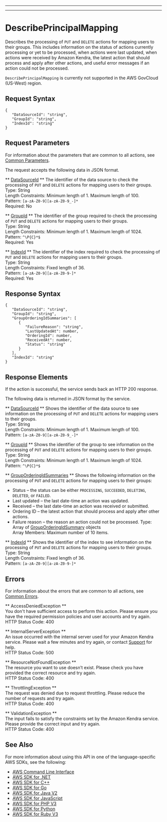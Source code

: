 --------

--------

# DescribePrincipalMapping<a name="API_DescribePrincipalMapping"></a>

Describes the processing of `PUT` and `DELETE` actions for mapping users to their groups\. This includes information on the status of actions currently processing or yet to be processed, when actions were last updated, when actions were received by Amazon Kendra, the latest action that should process and apply after other actions, and useful error messages if an action could not be processed\.

 `DescribePrincipalMapping` is currently not supported in the AWS GovCloud \(US\-West\) region\.

## Request Syntax<a name="API_DescribePrincipalMapping_RequestSyntax"></a>

```
{
   "DataSourceId": "string",
   "GroupId": "string",
   "IndexId": "string"
}
```

## Request Parameters<a name="API_DescribePrincipalMapping_RequestParameters"></a>

For information about the parameters that are common to all actions, see [Common Parameters](CommonParameters.md)\.

The request accepts the following data in JSON format\.

 ** [DataSourceId](#API_DescribePrincipalMapping_RequestSyntax) **   <a name="Kendra-DescribePrincipalMapping-request-DataSourceId"></a>
The identifier of the data source to check the processing of `PUT` and `DELETE` actions for mapping users to their groups\.  
Type: String  
Length Constraints: Minimum length of 1\. Maximum length of 100\.  
Pattern: `[a-zA-Z0-9][a-zA-Z0-9_-]*`   
Required: No

 ** [GroupId](#API_DescribePrincipalMapping_RequestSyntax) **   <a name="Kendra-DescribePrincipalMapping-request-GroupId"></a>
The identifier of the group required to check the processing of `PUT` and `DELETE` actions for mapping users to their groups\.  
Type: String  
Length Constraints: Minimum length of 1\. Maximum length of 1024\.  
Pattern: `^\P{C}*$`   
Required: Yes

 ** [IndexId](#API_DescribePrincipalMapping_RequestSyntax) **   <a name="Kendra-DescribePrincipalMapping-request-IndexId"></a>
The identifier of the index required to check the processing of `PUT` and `DELETE` actions for mapping users to their groups\.  
Type: String  
Length Constraints: Fixed length of 36\.  
Pattern: `[a-zA-Z0-9][a-zA-Z0-9-]*`   
Required: Yes

## Response Syntax<a name="API_DescribePrincipalMapping_ResponseSyntax"></a>

```
{
   "DataSourceId": "string",
   "GroupId": "string",
   "GroupOrderingIdSummaries": [ 
      { 
         "FailureReason": "string",
         "LastUpdatedAt": number,
         "OrderingId": number,
         "ReceivedAt": number,
         "Status": "string"
      }
   ],
   "IndexId": "string"
}
```

## Response Elements<a name="API_DescribePrincipalMapping_ResponseElements"></a>

If the action is successful, the service sends back an HTTP 200 response\.

The following data is returned in JSON format by the service\.

 ** [DataSourceId](#API_DescribePrincipalMapping_ResponseSyntax) **   <a name="Kendra-DescribePrincipalMapping-response-DataSourceId"></a>
Shows the identifier of the data source to see information on the processing of `PUT` and `DELETE` actions for mapping users to their groups\.  
Type: String  
Length Constraints: Minimum length of 1\. Maximum length of 100\.  
Pattern: `[a-zA-Z0-9][a-zA-Z0-9_-]*` 

 ** [GroupId](#API_DescribePrincipalMapping_ResponseSyntax) **   <a name="Kendra-DescribePrincipalMapping-response-GroupId"></a>
Shows the identifier of the group to see information on the processing of `PUT` and `DELETE` actions for mapping users to their groups\.  
Type: String  
Length Constraints: Minimum length of 1\. Maximum length of 1024\.  
Pattern: `^\P{C}*$` 

 ** [GroupOrderingIdSummaries](#API_DescribePrincipalMapping_ResponseSyntax) **   <a name="Kendra-DescribePrincipalMapping-response-GroupOrderingIdSummaries"></a>
Shows the following information on the processing of `PUT` and `DELETE` actions for mapping users to their groups:  
+ Status – the status can be either `PROCESSING`, `SUCCEEDED`, `DELETING`, `DELETED`, or `FAILED`\.
+ Last updated – the last date\-time an action was updated\.
+ Received – the last date\-time an action was received or submitted\.
+ Ordering ID – the latest action that should process and apply after other actions\.
+ Failure reason – the reason an action could not be processed\.
Type: Array of [GroupOrderingIdSummary](API_GroupOrderingIdSummary.md) objects  
Array Members: Maximum number of 10 items\.

 ** [IndexId](#API_DescribePrincipalMapping_ResponseSyntax) **   <a name="Kendra-DescribePrincipalMapping-response-IndexId"></a>
Shows the identifier of the index to see information on the processing of `PUT` and `DELETE` actions for mapping users to their groups\.  
Type: String  
Length Constraints: Fixed length of 36\.  
Pattern: `[a-zA-Z0-9][a-zA-Z0-9-]*` 

## Errors<a name="API_DescribePrincipalMapping_Errors"></a>

For information about the errors that are common to all actions, see [Common Errors](CommonErrors.md)\.

 ** AccessDeniedException **   
You don't have sufficient access to perform this action\. Please ensure you have the required permission policies and user accounts and try again\.  
HTTP Status Code: 400

 ** InternalServerException **   
An issue occurred with the internal server used for your Amazon Kendra service\. Please wait a few minutes and try again, or contact [ Support](http://aws.amazon.com/aws.amazon.com/contact-us) for help\.  
HTTP Status Code: 500

 ** ResourceNotFoundException **   
The resource you want to use doesn’t exist\. Please check you have provided the correct resource and try again\.  
HTTP Status Code: 400

 ** ThrottlingException **   
The request was denied due to request throttling\. Please reduce the number of requests and try again\.  
HTTP Status Code: 400

 ** ValidationException **   
The input fails to satisfy the constraints set by the Amazon Kendra service\. Please provide the correct input and try again\.  
HTTP Status Code: 400

## See Also<a name="API_DescribePrincipalMapping_SeeAlso"></a>

For more information about using this API in one of the language\-specific AWS SDKs, see the following:
+  [AWS Command Line Interface](https://docs.aws.amazon.com/goto/aws-cli/kendra-2019-02-03/DescribePrincipalMapping) 
+  [AWS SDK for \.NET](https://docs.aws.amazon.com/goto/DotNetSDKV3/kendra-2019-02-03/DescribePrincipalMapping) 
+  [AWS SDK for C\+\+](https://docs.aws.amazon.com/goto/SdkForCpp/kendra-2019-02-03/DescribePrincipalMapping) 
+  [AWS SDK for Go](https://docs.aws.amazon.com/goto/SdkForGoV1/kendra-2019-02-03/DescribePrincipalMapping) 
+  [AWS SDK for Java V2](https://docs.aws.amazon.com/goto/SdkForJavaV2/kendra-2019-02-03/DescribePrincipalMapping) 
+  [AWS SDK for JavaScript](https://docs.aws.amazon.com/goto/AWSJavaScriptSDK/kendra-2019-02-03/DescribePrincipalMapping) 
+  [AWS SDK for PHP V3](https://docs.aws.amazon.com/goto/SdkForPHPV3/kendra-2019-02-03/DescribePrincipalMapping) 
+  [AWS SDK for Python](https://docs.aws.amazon.com/goto/boto3/kendra-2019-02-03/DescribePrincipalMapping) 
+  [AWS SDK for Ruby V3](https://docs.aws.amazon.com/goto/SdkForRubyV3/kendra-2019-02-03/DescribePrincipalMapping) 
